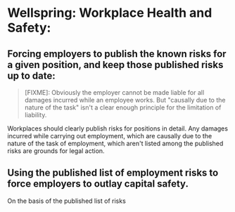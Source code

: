 # Wellspring: Workplace Health and Safety:

## Forcing employers to publish the known risks for a given position, and keep those published risks up to date:

> [FIXME]: Obviously the employer cannot be made liable for all damages incurred while an employee works. But "causally due to the nature of the task" isn't a clear enough principle for the limitation of liability.

Workplaces should clearly publish risks for positions in detail. Any damages incurred while carrying out employment, which are causally due to the nature of the task of employment, which aren't listed among the published risks are grounds for legal action.

## Using the published list of employment risks to force employers to outlay capital safety.

On the basis of the published list of risks
